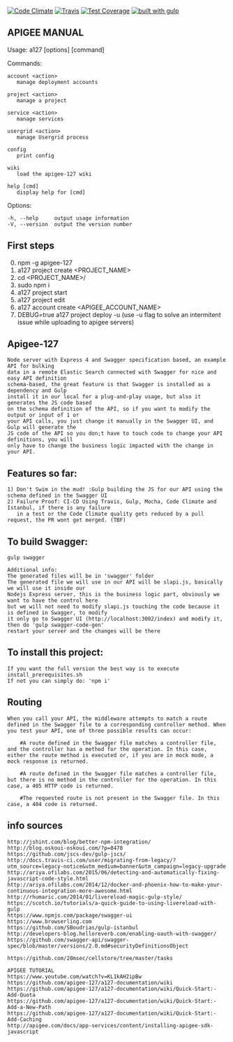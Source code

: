 [![Code Climate](https://codeclimate.com/github/sloppylopez/apigee/badges/gpa.svg)](https://codeclimate.com/github/sloppylopez/apigee)
[![Travis](https://travis-ci.org/sloppylopez/apigee.svg)](https://travis-ci.org/sloppylopez/apigee)
[![Test Coverage](https://codeclimate.com/github/sloppylopez/apigee/badges/coverage.svg)](https://codeclimate.com/github/sloppylopez/apigee/coverage)
[![built with gulp](https://raw.github.com/cyparu/artwork/master/builtwith.png)](http://gulpjs.com)

## APIGEE MANUAL
  
  Usage: a127 [options] [command]

  Commands:

    account <action>
       manage deployment accounts
    
    project <action>
       manage a project
    
    service <action>
       manage services
    
    usergrid <action>
       manage Usergrid process
    
    config 
       print config
    
    wiki 
       load the apigee-127 wiki
    
    help [cmd]
       display help for [cmd]
    

  Options:

    -h, --help     output usage information
    -V, --version  output the version number

## First steps
  0) npm -g apigee-127
  1) a127 project create <PROJECT_NAME>
  2) cd <PROJECT_NAME>/
  3) sudo npm i
  4) a127 project start
  5) a127 project edit
  6) a127 account create <APIGEE_ACCOUNT_NAME>
  7) DEBUG=true a127 project deploy -u (use -u flag to solve an intermitent issue while uploading to apigee servers)


## Apigee-127
    Node server with Express 4 and Swagger specification based, an example API for bulking 
    data in a remote Elastic Search connected with Swagger for nice and easy API definition 
    schema-based, the great feature is that Swagger is installed as a dependency and Gulp 
    install it in our local for a plug-and-play usage, but also it generates the JS code based 
    on the schema definition of the API, so if you want to modify the output or input of 1 or 
    your API calls, you just change it manually in the Swagger UI, and Gulp will generate the 
    JS code of the API so you don;t have to touch code to change your API definitions, you will
    only have to change the business logic impacted with the change in your API.

## Features so far:
    1) Don't Swim in the mud! :Gulp building the JS for our API using the schema defined in the Swagger UI
    2) Failure Proof: CI-CD Using Travis, Gulp, Mocha, Code Climate and Istanbul, if there is any failure
       in a test or the Code Climate quality gets reduced by a pull request, the PR wont get merged. (TBF)

## To build Swagger:
    gulp swagger

    Additional info:
    The generated files will be in 'swagger' folder
    The generated file we will use in our API will be slapi.js, basically we will use it inside our
    Nodejs Express server, this is the business logic part, obviously we want to have the control here
    but we will not need to modify slapi.js touching the code because it is defined in Swagger, to modify
    it only go to Swagger UI (http://localhost:3002/index) and modify it, then do 'gulp swagger-code-gen'
    restart your server and the changes will be there

## To install this project:
    If you want the full version the best way is to execute install_prerequisites.sh
    If not you can simply do: 'npm i'

## Routing
    When you call your API, the middleware attempts to match a route defined in the Swagger file to a corresponding controller method. When you test your API, one of three possible results can occur:
    
        #A route defined in the Swagger file matches a controller file, and the controller has a method for the operation. In this case, either the route method is executed or, if you are in mock mode, a mock response is returned.
    
        #A route defined in the Swagger file matches a controller file, but there is no method in the controller for the operation. In this case, a 405 HTTP code is returned.
    
        #The requested route is not present in the Swagger file. In this case, a 404 code is returned.

## info sources
    http://jshint.com/blog/better-npm-integration/
    http://blog.oskoui-oskoui.com/?p=8478
    https://github.com/jscs-dev/gulp-jscs/
    http://docs.travis-ci.com/user/migrating-from-legacy/?utm_source=legacy-notice&utm_medium=banner&utm_campaign=legacy-upgrade
    http://ariya.ofilabs.com/2015/06/detecting-and-automatically-fixing-javascript-code-style.html
    http://ariya.ofilabs.com/2014/12/docker-and-phoenix-how-to-make-your-continuous-integration-more-awesome.html
    http://rhumaric.com/2014/01/livereload-magic-gulp-style/
    https://scotch.io/tutorials/a-quick-guide-to-using-livereload-with-gulp
    https://www.npmjs.com/package/swagger-ui
    https://www.browserling.com
    https://github.com/SBoudrias/gulp-istanbul
    http://developers-blog.helloreverb.com/enabling-oauth-with-swagger/
    https://github.com/swagger-api/swagger-spec/blob/master/versions/2.0.md#securityDefinitionsObject

    https://github.com/28msec/cellstore/tree/master/tasks
    
    APIGEE TUTORIAL
    https://www.youtube.com/watch?v=KL1kAH2ipBw
    https://github.com/apigee-127/a127-documentation/wiki
    https://github.com/apigee-127/a127-documentation/wiki/Quick-Start:-Add-Quota
    https://github.com/apigee-127/a127-documentation/wiki/Quick-Start:-Add-a-New-Path
    https://github.com/apigee-127/a127-documentation/wiki/Quick-Start:-Add-Caching
    http://apigee.com/docs/app-services/content/installing-apigee-sdk-javascript




